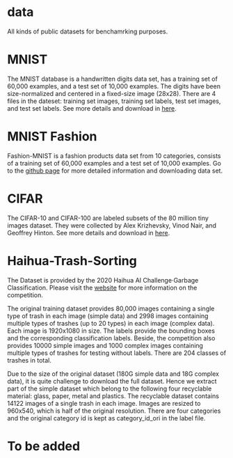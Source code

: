 # data

All kinds of public datasets for benchamrking purposes.

# MNIST
The MNIST database is a handwritten digits data set, has a training set of 60,000 examples, and a test set of 10,000 examples. The digits have been size-normalized and centered in a fixed-size image (28x28). There are 4 files in the dateset: training set images, training set labels, test set images, and test set labels. See more details and download in [here](http://yann.lecun.com/exdb/mnist/).


# MNIST Fashion
 Fashion-MNIST is a fashion products data set from 10 categories,  consists of a training set of 60,000 examples and a test set of 10,000 examples. Go to the [github page](https://github.com/zalandoresearch/fashion-mnist#get-the-data) for more detailed information and downloading data set.

# CIFAR
The CIFAR-10 and CIFAR-100 are labeled subsets of the 80 million tiny images dataset. They were collected by Alex Krizhevsky, Vinod Nair, and Geoffrey Hinton. See more details and download in [here](https://www.cs.toronto.edu/~kriz/cifar.html).



# Haihua-Trash-Sorting
The Dataset is provided by the 2020 Haihua AI Challenge·Garbage Classification. Please visit the [website](https://www.biendata.com/competition/haihua_wastesorting_task2/data/) for more information on the competition.

The original training dataset provides 80,000 images containing a single type of trash in each image (simple data) and 2998 images containing multiple types of trashes (up to 20 types) in each image (complex data). Each image is 1920x1080 in size. The labels provide the bounding boxes and the corresponding classification labels. Beside, the competition also provides 10000 simple images and 1000 complex images containing multiple types of trashes for testing without labels. There are 204 classes of trashes in total.

Due to the size of the original dataset (180G simple data and 18G complex data), it is quite challenge to download the full dataset. Hence we extract part of the simple dataset which belong to the following four recyclable material: glass, paper, metal and plastics. The recyclable dataset contains 14122 images of a single trash in each image. Images are resized to 960x540, which is half of the original resolution. There are four categories and the original category id is kept as category_id_ori in the label file.

# To be added
